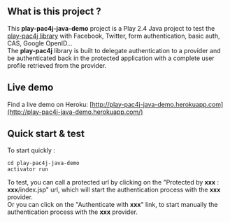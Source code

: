 ## What is this project ?

This **play-pac4j-java-demo** project is a Play 2.4 Java project to test the [play-pac4j library](https://github.com/pac4j/play-pac4j) with Facebook, Twitter, form authentication, basic auth, CAS, Google OpenID...  
The **play-pac4j** library is built to delegate authentication to a provider and be authenticated back in the protected application with a complete user profile retrieved from the provider.

## Live demo

Find a live demo on Heroku: [http://play-pac4j-java-demo.herokuapp.com](http://play-pac4j-java-demo.herokuapp.com/)

## Quick start & test

To start quickly :

    cd play-pac4j-java-demo
    activator run

To test, you can call a protected url by clicking on the "Protected by **xxx** : **xxx**/index.jsp" url, which will start the authentication process with the **xxx** provider.  
Or you can click on the "Authenticate with **xxx**" link, to start manually the authentication process with the **xxx** provider.

